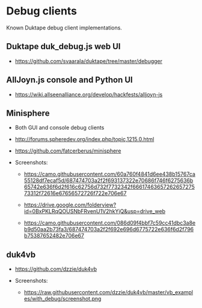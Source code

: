 # Debug clients

Known Duktape debug client implementations.

## Duktape duk_debug.js web UI

* https://github.com/svaarala/duktape/tree/master/debugger

## AllJoyn.js console and Python UI

* https://wiki.allseenalliance.org/develop/hackfests/alljoyn-js

## Minisphere

* Both GUI and console debug clients

* http://forums.spheredev.org/index.php/topic,1215.0.html

* https://github.com/fatcerberus/minisphere

* Screenshots:

  - https://camo.githubusercontent.com/60a760f4841d6ee438b15767ca55128df7ecaf5d/687474703a2f2f693137322e70686f746f6275636b65742e636f6d2f616c62756d732f7732342f6661746365726265727573312f72616e67656572726f722e706e67

  - https://drive.google.com/folderview?id=0BxPKLRqQOUSNbFRvenU1V2hkYjQ&usp=drive_web

  - https://camo.githubusercontent.com/086d09f4bbf7c59cc41dbc3a8eb9d50aa2b73fa3/687474703a2f2f692e696d6775722e636f6d2f796b75387652482e706e67

## duk4vb

* https://github.com/dzzie/duk4vb

* Screenshots:

  - https://raw.githubusercontent.com/dzzie/duk4vb/master/vb_examples/with_debug/screenshot.png
